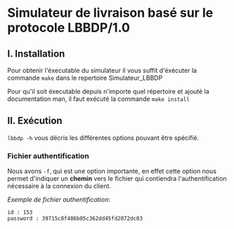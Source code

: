 # Simulateur de livraison basé sur le protocole LBBDP/1.0

## I. Installation

Pour obtenir l'éxecutable du simulateur il vous suffit d'éxécuter la commande `make` dans le repertoire Simulateur_LBBDP

Pour qu'il soit éxecutable depuis n'importe quel répertoire et ajouté la documentation man, il faut exécuté la commande `make install`

## II. Exécution

`lbbdp -h` vous décris les différentes options pouvant être spécifié.

### Fichier authentification

Nous avons `-f`, qui est une option importante, en effet cette option nous permet d'indiquer un **chemin** vers le fichier qui contiendra l'authentification nécessaire à la connexion du client.

_Exemple de fichier authentification_:
```
id : 153
password : 39715c8f486b05c362dd45fd2872dc03
```



### 
